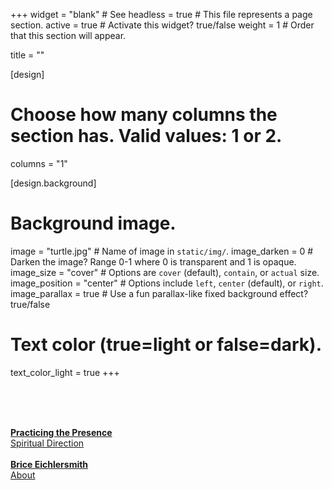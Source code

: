 +++
widget = "blank"  # See 
headless = true  # This file represents a page section.
active = true  # Activate this widget? true/false
weight = 1  # Order that this section will appear.

title = ""

[design]
  # Choose how many columns the section has. Valid values: 1 or 2.
  columns = "1"
  
[design.background]
  
  # Background image.
  image = "turtle.jpg"  # Name of image in `static/img/`.
  image_darken = 0  # Darken the image? Range 0-1 where 0 is transparent and 1 is opaque.
  image_size = "cover"  #  Options are `cover` (default), `contain`, or `actual` size.
  image_position = "center"  # Options include `left`, `center` (default), or `right`.
  image_parallax = true  # Use a fun parallax-like fixed background effect? true/false

  # Text color (true=light or false=dark).
  text_color_light = true
+++

<br><br><br>


<div class="row featurette">
<!-- left button --> 
  <div class="col-12 col-sm-5">
<a href="spiritualdirection/"  class="homebtn" style="width:100%;"> 
<b> Practicing the Presence </b> <br>
  Spiritual Direction </a>
  </div>
<!-- end left button --> 

  <div class="col-12 col-sm-2">
<br> 
  </div>

  <!-- right button --> 
  <div class="col-12 col-sm-5" >
<a href="aboutbrice/"  class="homebtn" style="width:100%;"> 
<b> Brice Eichlersmith </b> <br>
About
</a>
  </div>
 <!-- end right button --> 

</div>

<br><br><br><br><br><br>



